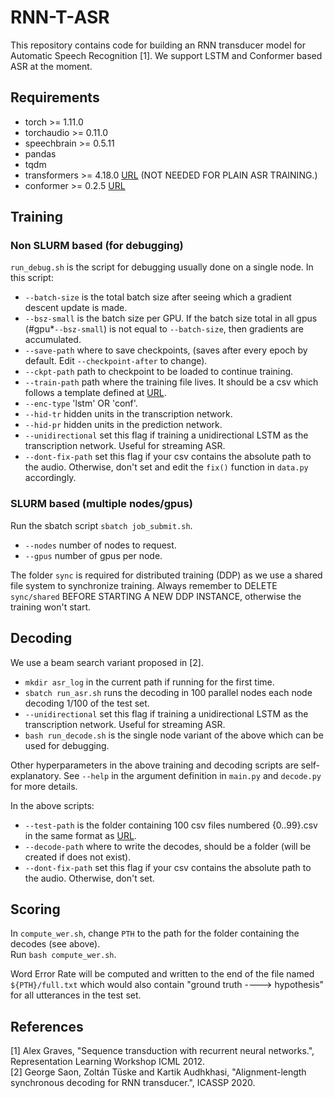 # RNN-T-ASR
This repository contains code for building an RNN transducer model for Automatic Speech Recognition [1]. We support LSTM and Conformer based ASR at the moment.

## Requirements
* torch >= 1.11.0
* torchaudio >= 0.11.0
* speechbrain >= 0.5.11
* pandas
* tqdm
* transformers >= 4.18.0 [URL](https://huggingface.co/docs/transformers/installation) (NOT NEEDED FOR PLAIN ASR TRAINING.)
* conformer >= 0.2.5 [URL](https://github.com/lucidrains/conformer)

## Training
### Non SLURM based (for debugging)
<code>run_debug.sh</code> is the script for debugging usually done on a single node. In this script:

* <code>--batch-size</code> is the total batch size after seeing which a gradient descent update is made.  
* <code>--bsz-small</code> is the batch size per GPU. If the batch size total in all gpus (#gpu*<code>--bsz-small</code>) is not equal to <code>--batch-size</code>, then gradients are accumulated.  
* <code>--save-path</code> where to save checkpoints, (saves after every epoch by default. Edit <code>--checkpoint-after</code> to change).  
* <code>--ckpt-path</code> path to checkpoint to be loaded to continue training.  
* <code>--train-path</code> path where the training file lives. It should be a csv which follows a template defined at [URL](https://github.com/vishalsunder/speech-feature-computation). 
* <code>--enc-type</code> 'lstm' OR 'conf'. 
* <code>--hid-tr</code> hidden units in the transcription network.  
* <code>--hid-pr</code> hidden units in the prediction network.  
* <code>--unidirectional</code> set this flag if training a unidirectional LSTM as the transcription network. Useful for streaming ASR.  
* <code>--dont-fix-path</code> set this flag if your csv contains the absolute path to the audio. Otherwise, don't set and edit the <code>fix()</code> function in <code>data.py</code> accordingly.  

### SLURM based (multiple nodes/gpus)
Run the sbatch script <code>sbatch job_submit.sh</code>.

* <code>--nodes</code> number of nodes to request.  
* <code>--gpus</code> number of gpus per node. 

The folder <code>sync</code> is required for distributed training (DDP) as we use a shared file system to synchronize training. Always remember to DELETE <code>sync/shared</code> BEFORE STARTING A NEW DDP INSTANCE, otherwise the training won't start.

## Decoding
We use a beam search variant proposed in [2]. 

* <code>mkdir asr_log</code> in the current path if running for the first time.  
* <code>sbatch run_asr.sh</code> runs the decoding in 100 parallel nodes each node decoding 1/100 of the test set. 
* <code>--unidirectional</code> set this flag if training a unidirectional LSTM as the transcription network. Useful for streaming ASR.  
* <code>bash run_decode.sh</code> is the single node variant of the above which can be used for debugging.  

Other hyperparameters in the above training and decoding scripts are self-explanatory. See <code>--help</code> in the argument definition in <code>main.py</code> and <code>decode.py</code> for more details.

In the above scripts:

* <code>--test-path</code> is the folder containing 100 csv files numbered {0..99}.csv in the same format as [URL](https://github.com/vishalsunder/speech-feature-computation).  
* <code>--decode-path</code> where to write the decodes, should be a folder (will be created if does not exist).  
* <code>--dont-fix-path</code> set this flag if your csv contains the absolute path to the audio. Otherwise, don't set.  

## Scoring
In <code>compute_wer.sh</code>, change <code>PTH</code> to the path for the folder containing the decodes (see above).  
Run <code>bash compute_wer.sh</code>.  

Word Error Rate will be computed and written to the end of the file named <code>${PTH}/full.txt</code> which would also contain "ground truth ----> hypothesis" for all utterances in the test set.

## References

[1] Alex Graves, "Sequence transduction with recurrent neural networks.", Representation Learning Workshop ICML 2012.  
[2] George Saon, Zolt&aacute;n T&uuml;ske and Kartik Audhkhasi, "Alignment-length synchronous decoding for RNN transducer.", ICASSP 2020.

